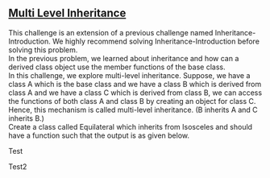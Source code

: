 ## **[Multi Level Inheritance](https://www.hackerrank.com/challenges/multi-level-inheritance-cpp)** 
This challenge is an extension of a previous challenge named Inheritance-Introduction. We highly recommend solving Inheritance-Introduction before solving this problem.<br>In the previous problem, we learned about inheritance and how can a derived class object use the member functions of the base class.<br>In this challenge, we explore multi-level inheritance. Suppose, we have a class A which is the base class and we have a class B which is derived from class A and we have a class C which is derived from class B, we can access the functions of both class A and class B by creating an object for class C. Hence, this mechanism is called multi-level inheritance. (B inherits A and C inherits B.)<br>Create a class called Equilateral which inherits from Isosceles and should have a function such that the output is as given below.<br>

Test

Test2
